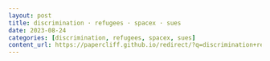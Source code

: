 ```yaml
---
layout: post
title: discrimination · refugees · spacex · sues
date: 2023-08-24
categories: [discrimination, refugees, spacex, sues]
content_url: https://papercliff.github.io/redirect/?q=discrimination+refugees+spacex+sues&tbs=cdr:1,cd_min:8/23/2023,cd_max:8/25/2023
---
```

